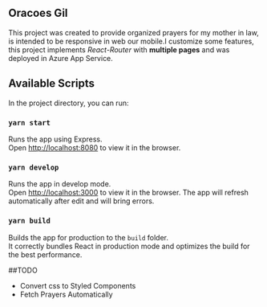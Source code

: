 ## Oracoes Gil
This project was created to provide organized prayers for my mother in law, is intended to be responsive in web our mobile.I customize some features, this project implements <i>React-Router</i> with <b>multiple pages</b> and was deployed in Azure App Service. 

## Available Scripts

In the project directory, you can run:

### `yarn start`

Runs the app using Express.<br />
Open [http://localhost:8080](http://localhost:8080) to view it in the browser.

### `yarn develop`

Runs the app in develop mode.<br />
Open [http://localhost:3000](http://localhost:3000) to view it in the browser. 
The app will refresh automatically after edit and will bring errors. 

### `yarn build`

Builds the app for production to the `build` folder.<br />
It correctly bundles React in production mode and optimizes the build for the best performance.


##TODO
- Convert css to Styled Components 
- Fetch Prayers Automatically

